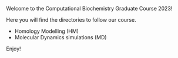 Welcome to the Computational Biochemistry Graduate Course 2023!

Here you will find the directories to follow our course.
- Homology Modelling (HM)
- Molecular Dynamics simulations (MD)

Enjoy!

